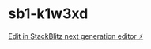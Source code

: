 # sb1-k1w3xd

[Edit in StackBlitz next generation editor ⚡️](https://stackblitz.com/~/github.com/scshiv29-dev/sb1-k1w3xd)